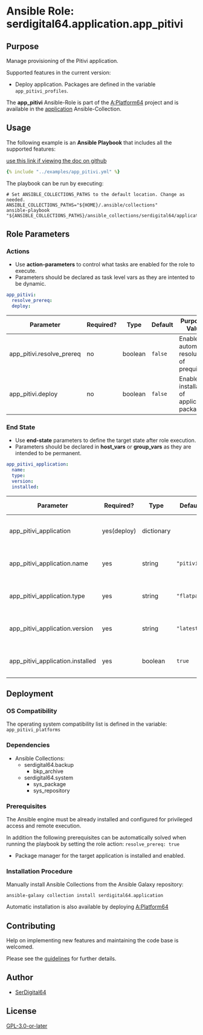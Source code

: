 # Ansible Role: serdigital64.application.app_pitivi

## Purpose

Manage provisioning of the Pitivi application.

Supported features in the current version:

- Deploy application. Packages are defined in the variable `app_pitivi_profiles`.

The **app_pitivi** Ansible-Role is part of the [A:Platform64](https://github.com/serdigital64/aplatform64) project and is available in the [application](https://aplatform64.readthedocs.io/en/latest/collections/application) Ansible-Collection.

## Usage

The following example is an **Ansible Playbook** that includes all the supported features:

[use this link if viewing the doc on github](https://github.com/aplatform64/application/blob/main/playbooks/app_pitivi.yml)

```yaml
{% include "../examples/app_pitivi.yml" %}
```

The playbook can be run by executing:

```shell
# Set ANSIBLE_COLLECTIONS_PATHS to the default location. Change as needed.
ANSIBLE_COLLECTIONS_PATHS="${HOME}/.ansible/collections"
ansible-playbook "${ANSIBLE_COLLECTIONS_PATHS}/ansible_collections/serdigital64/application/playbooks/app_pitivi.yml"
```

## Role Parameters

### Actions

- Use **action-parameters** to control what tasks are enabled for the role to execute.
- Parameters should be declared as task level vars as they are intented to be dynamic.

```yaml
app_pitivi:
  resolve_prereq:
  deploy:
```

| Parameter                 | Required? | Type    | Default | Purpose / Value                             |
| ------------------------- | --------- | ------- | ------- | ------------------------------------------- |
| app_pitivi.resolve_prereq | no        | boolean | `false` | Enable automatic resolution of prequisites  |
| app_pitivi.deploy         | no        | boolean | `false` | Enable installation of application packages |

### End State

- Use **end-state** parameters to define the target state after role execution.
- Parameters should be declared in **host_vars** or **group_vars** as they are intended to be permanent.

```yaml
app_pitivi_application:
  name:
  type:
  version:
  installed:
```

| Parameter                        | Required?   | Type       | Default     | Purpose / Value                    |
| -------------------------------- | ----------- | ---------- | ----------- | ---------------------------------- |
| app_pitivi_application           | yes(deploy) | dictionary |             | Set application package end state  |
| app_pitivi_application.name      | yes         | string     | `"pitivi"`  | Select application package name    |
| app_pitivi_application.type      | yes         | string     | `"flatpak"` | Select application package type    |
| app_pitivi_application.version   | yes         | string     | `"latest"`  | Select application package version |
| app_pitivi_application.installed | yes         | boolean    | `true`      | Set application package end state  |

## Deployment

### OS Compatibility

The operating system compatibility list is defined in the variable: `app_pitivi_platforms`

### Dependencies

- Ansible Collections:
  - serdigital64.backup
    - bkp_archive
  - serdigital64.system
    - sys_package
    - sys_repository

### Prerequisites

The Ansible engine must be already installed and configured for privileged access and remote execution.

In addition the following prerequisites can be automatically solved when running the playbook by setting the role action: `resolve_prereq: true`

- Package manager for the target application is installed and enabled.

### Installation Procedure

Manually install Ansible Collections from the Ansible Galaxy repository:

```shell
ansible-galaxy collection install serdigital64.application
```

Automatic installation is also available by deploying [A:Platform64](https://aplatform64.readthedocs.io/en/latest/#deployment)

## Contributing

Help on implementing new features and maintaining the code base is welcomed.

Please see the [guidelines](https://aplatform64.readthedocs.io/en/latest/contributing/CONTRIBUTING) for further details.

## Author

- [SerDigital64](https://serdigital64.github.io/)

## License

[GPL-3.0-or-later](https://www.gnu.org/licenses/gpl-3.0.txt)
